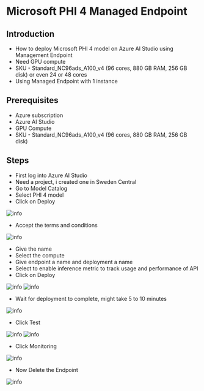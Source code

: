 # Microsoft PHI 4 Managed Endpoint

## Introduction

- How to deploy Microsoft PHI 4 model on Azure AI Studio using Management Endpoint
- Need GPU compute
- SKU - Standard_NC96ads_A100_v4 (96 cores, 880 GB RAM, 256 GB disk) or even 24 or 48 cores
- Using Managed Endpoint with 1 instance

## Prerequisites

- Azure subscription
- Azure AI Studio
- GPU Compute
- SKU - Standard_NC96ads_A100_v4 (96 cores, 880 GB RAM, 256 GB disk)

## Steps

- First log into Azure AI Studio
- Need a project, i created one in Sweden Central
- Go to Model Catalog
- Select PHI 4 model
- Click on Deploy

![info](https://github.com/balakreshnan/Samples2025/blob/main/AIStudio/images/phi-4-1.jpg 'RagChat')

- Accept the terms and conditions

![info](https://github.com/balakreshnan/Samples2025/blob/main/AIStudio/images/phi-4-2.jpg 'RagChat')

- Give the name
- Select the compute
- Give endpoint a name and deployment a name
- Select to enable inference metric to track usage and performance of API
- Click on Deploy

![info](https://github.com/balakreshnan/Samples2025/blob/main/AIStudio/images/phi-4-3.jpg 'RagChat')
![info](https://github.com/balakreshnan/Samples2025/blob/main/AIStudio/images/phi-4-4.jpg 'RagChat')

- Wait for deployment to complete, might take 5 to 10 minutes

![info](https://github.com/balakreshnan/Samples2025/blob/main/AIStudio/images/phi-4-5.jpg 'RagChat')

- Click Test

![info](https://github.com/balakreshnan/Samples2025/blob/main/AIStudio/images/phi-4-6.jpg 'RagChat')
![info](https://github.com/balakreshnan/Samples2025/blob/main/AIStudio/images/phi-4-7.jpg 'RagChat')

- Click Monitoring

![info](https://github.com/balakreshnan/Samples2025/blob/main/AIStudio/images/phi-4-8.jpg 'RagChat')

- Now Delete the Endpoint

![info](https://github.com/balakreshnan/Samples2025/blob/main/AIStudio/images/phi-4-10.jpg 'RagChat')